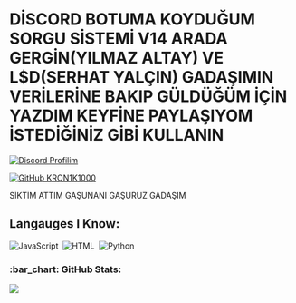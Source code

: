 # DİSCORD BOTUMA KOYDUĞUM SORGU SİSTEMİ V14 ARADA GERGİN(YILMAZ ALTAY) VE L$D(SERHAT YALÇIN) GADAŞIMIN VERİLERİNE BAKIP GÜLDÜĞÜM İÇİN YAZDIM KEYFİNE PAYLAŞIYOM İSTEDİĞİNİZ GİBİ KULLANIN
[![Discord Profilim](https://lanyard.cnrad.dev/api/1108498175653859358)](https://discord.com/users/1108498175653859358)&nbsp;

[![GitHub KRON1K1000](https://img.shields.io/github/followers/KRON1K1000?label=follow&style=social)](https://github.com/KRON1K1000)&nbsp;

SİKTİM ATTIM GAŞUNANI GAŞURUZ GADAŞIM
## Langauges I Know:
![JavaScript](https://img.shields.io/badge/-JavaScript-05122A?style=flat&logo=javascript)&nbsp;
![HTML](https://img.shields.io/badge/-HTML-05122A?style=flat&logo=HTML5)&nbsp;
![Python](https://img.shields.io/badge/-python-05122A?style=flat&logo=python)&nbsp;

<h3 align="left">:bar_chart: GitHub Stats:</h3>
<p align="left">
<img src="https://github-profile-trophy.vercel.app/?username=KRON1K1000&theme=radical" />
</p>
